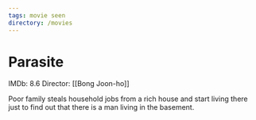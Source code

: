 ```yaml
---
tags: movie seen
directory: /movies
---
```

# Parasite

IMDb: 8.6
Director: [[Bong Joon-ho]] 

Poor family steals household jobs from a rich house and start living there just to find out that there is a man living in the basement.
